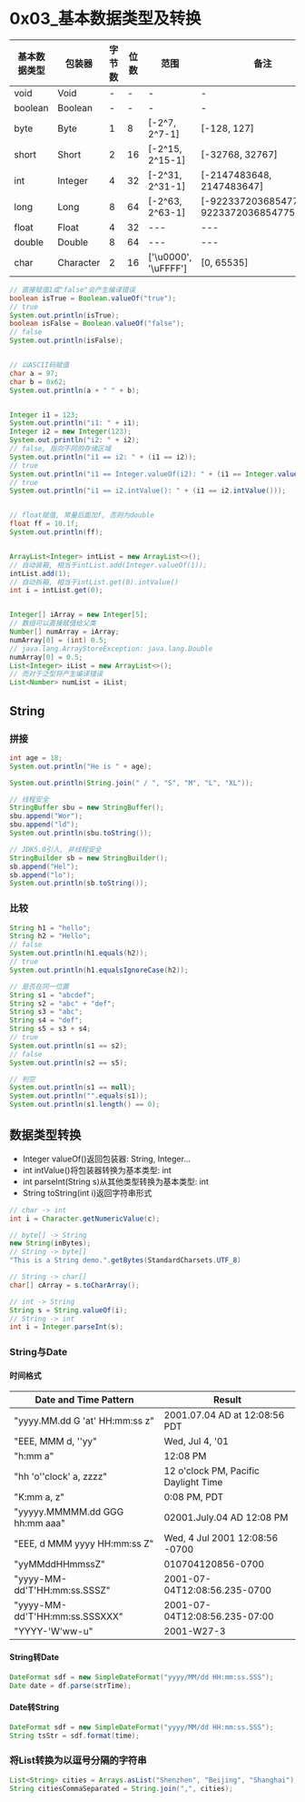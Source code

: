 # 0x03_基本数据类型及转换

基本数据类型 | 包装器 | 字节数 | 位数 | 范围 | 备注
--- | --- | --- | --- | --- | ---
void | Void | - | - | - | -
boolean | Boolean | - | - | - | -
byte | Byte | 1 | 8 | [-2^7, 2^7-1] | [-128, 127]
short | Short | 2 | 16 | [-2^15, 2^15-1] | [-32768, 32767]
int | Integer | 4 | 32 | [-2^31, 2^31-1] | [-2147483648, 2147483647]
long | Long | 8 | 64 | [-2^63, 2^63-1] | [-9223372036854775808, 9223372036854775807]
float | Float | 4 | 32 | --- | ---
double | Double | 8 | 64 | --- | ---
char | Character | 2 | 16 | ['\u0000', '\uFFFF'] | [0, 65535]

```java
// 直接赋值1或"false"会产生编译错误
boolean isTrue = Boolean.valueOf("true");
// true
System.out.println(isTrue);
boolean isFalse = Boolean.valueOf("false");
// false
System.out.println(isFalse);


// 以ASCII码赋值
char a = 97;
char b = 0x62;
System.out.println(a + " " + b);


Integer i1 = 123;
System.out.println("i1: " + i1);
Integer i2 = new Integer(123);
System.out.println("i2: " + i2);
// false, 指向不同的存储区域
System.out.println("i1 == i2: " + (i1 == i2));
// true
System.out.println("i1 == Integer.valueOf(i2): " + (i1 == Integer.valueOf(i2)));
// true
System.out.println("i1 == i2.intValue(): " + (i1 == i2.intValue()));


// float赋值, 常量后面加f, 否则为double
float ff = 10.1f;
System.out.println(ff);


ArrayList<Integer> intList = new ArrayList<>();
// 自动装箱, 相当于intList.add(Integer.valueOf(1));
intList.add(1);
// 自动拆箱, 相当于intList.get(0).intValue()
int i = intList.get(0);


Integer[] iArray = new Integer[5];
// 数组可以直接赋值给父类
Number[] numArray = iArray;
numArray[0] = (int) 0.5;
// java.lang.ArrayStoreException: java.lang.Double
numArray[0] = 0.5;
List<Integer> iList = new ArrayList<>();
// 而对于泛型将产生编译错误
List<Number> numList = iList;
```


## String

### 拼接

```java
int age = 18;
System.out.println("He is " + age);
```

```java
System.out.println(String.join(" / ", "S", "M", "L", "XL"));
```

```java
// 线程安全
StringBuffer sbu = new StringBuffer();
sbu.append("Wor");
sbu.append("ld");
System.out.println(sbu.toString());

// JDK5.0引入, 非线程安全
StringBuilder sb = new StringBuilder();
sb.append("Hel");
sb.append("lo");
System.out.println(sb.toString());
```

### 比较

```java
String h1 = "hello";
String h2 = "Hello";
// false
System.out.println(h1.equals(h2));
// true
System.out.println(h1.equalsIgnoreCase(h2));
```

```java
// 是否在同一位置
String s1 = "abcdef";
String s2 = "abc" + "def";
String s3 = "abc";
String s4 = "def";
String s5 = s3 + s4;
// true
System.out.println(s1 == s2);
// false
System.out.println(s2 == s5);
```

```java
// 判空
System.out.println(s1 == null);
System.out.println("".equals(s1));
System.out.println(s1.length() == 0);
```


## 数据类型转换

- Integer valueOf()返回包装器: String, Integer...
- int intValue()将包装器转换为基本类型: int
- int parseInt(String s)从其他类型转换为基本类型: int
- String toString(int i)返回字符串形式

```java
// char -> int
int i = Character.getNumericValue(c);

// byte[] -> String
new String(inBytes);
// String -> byte[]
"This is a String demo.".getBytes(StandardCharsets.UTF_8)

// String -> char[]
char[] cArray = s.toCharArray();

// int -> String
String s = String.valueOf(i);
// String -> int
int i = Integer.parseInt(s);
```

### String与Date

#### 时间格式

| Date and Time Pattern | Result |
| --- | --- |
| "yyyy.MM.dd G 'at' HH:mm:ss z" | 2001.07.04 AD at 12:08:56 PDT |
| "EEE, MMM d, ''yy" | Wed, Jul 4, '01 |
| "h:mm a" | 12:08 PM |
| "hh 'o''clock' a, zzzz" | 12 o'clock PM, Pacific Daylight Time |
| "K:mm a, z" | 0:08 PM, PDT |
| "yyyyy.MMMMM.dd GGG hh:mm aaa" | 02001.July.04 AD 12:08 PM |
| "EEE, d MMM yyyy HH:mm:ss Z" | Wed, 4 Jul 2001 12:08:56 -0700 |
| "yyMMddHHmmssZ" | 010704120856-0700 |
| "yyyy-MM-dd'T'HH:mm:ss.SSSZ" | 2001-07-04T12:08:56.235-0700 |
| "yyyy-MM-dd'T'HH:mm:ss.SSSXXX" | 2001-07-04T12:08:56.235-07:00 |
| "YYYY-'W'ww-u" | 2001-W27-3 |

#### String转Date

```java
DateFormat sdf = new SimpleDateFormat("yyyy/MM/dd HH:mm:ss.SSS");
Date date = df.parse(strTime);
```

#### Date转String

```java
DateFormat sdf = new SimpleDateFormat("yyyy/MM/dd HH:mm:ss.SSS");
String tsStr = sdf.format(time);
```


### 将List转换为以逗号分隔的字符串

```java
List<String> cities = Arrays.asList("Shenzhen", "Beijing", "Shanghai");
String citiesCommaSeparated = String.join(",", cities);
```
